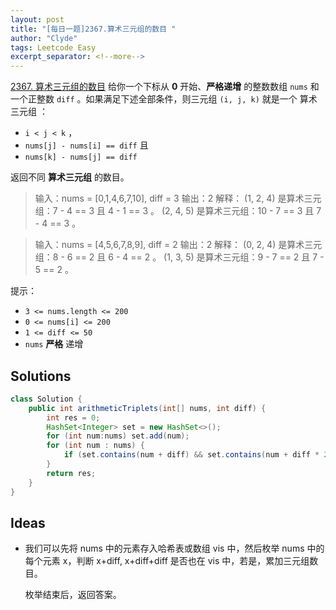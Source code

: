 ```yaml
---
layout: post
title: "[每日一题]2367.算术三元组的数目 "
author: "Clyde"
tags: Leetcode Easy
excerpt_separator: <!--more-->
---
```


[2367. 算术三元组的数目](https://leetcode.cn/problems/number-of-arithmetic-triplets/)   给你一个下标从 **0** 开始、**严格递增** 的整数数组 `nums` 和一个正整数 `diff` 。如果满足下述全部条件，则三元组 `(i, j, k)` 就是一个 算术三元组 ：<!--more-->

- `i < j < k` ，
- `nums[j] - nums[i] == diff` 且
- `nums[k] - nums[j] == diff`

返回不同 **算术三元组** 的数目。

>  输入：nums = [0,1,4,6,7,10], diff = 3
>  输出：2
>  解释：
>  (1, 2, 4) 是算术三元组：7 - 4 == 3 且 4 - 1 == 3 。
>  (2, 4, 5) 是算术三元组：10 - 7 == 3 且 7 - 4 == 3 。

> 输入：nums = [4,5,6,7,8,9], diff = 2
> 输出：2
> 解释：
> (0, 2, 4) 是算术三元组：8 - 6 == 2 且 6 - 4 == 2 。
> (1, 3, 5) 是算术三元组：9 - 7 == 2 且 7 - 5 == 2 。



提示：

- `3 <= nums.length <= 200`
- `0 <= nums[i] <= 200`
- `1 <= diff <= 50`
- `nums` **严格** 递增


##  Solutions


```java
class Solution {
    public int arithmeticTriplets(int[] nums, int diff) {
        int res = 0;
        HashSet<Integer> set = new HashSet<>();
        for (int num:nums) set.add(num);
        for (int num : nums) {
            if (set.contains(num + diff) && set.contains(num + diff * 2)) res++;
        }
        return res;
    }
}
```

##  Ideas

- 我们可以先将 nums 中的元素存入哈希表或数组 vis 中，然后枚举 nums 中的每个元素 x，判断 x+diff, x+diff+diff 是否也在 vis 中，若是，累加三元组数目。

  枚举结束后，返回答案。

  

  

